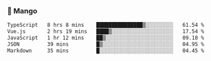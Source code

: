 ### 🥭 Mango

<!--START_SECTION:waka-->

```txt
TypeScript   8 hrs 8 mins    ███████████████▒░░░░░░░░░   61.54 %
Vue.js       2 hrs 19 mins   ████▒░░░░░░░░░░░░░░░░░░░░   17.54 %
JavaScript   1 hr 12 mins    ██▒░░░░░░░░░░░░░░░░░░░░░░   09.18 %
JSON         39 mins         █▒░░░░░░░░░░░░░░░░░░░░░░░   04.95 %
Markdown     35 mins         █░░░░░░░░░░░░░░░░░░░░░░░░   04.45 %
```

<!--END_SECTION:waka-->
